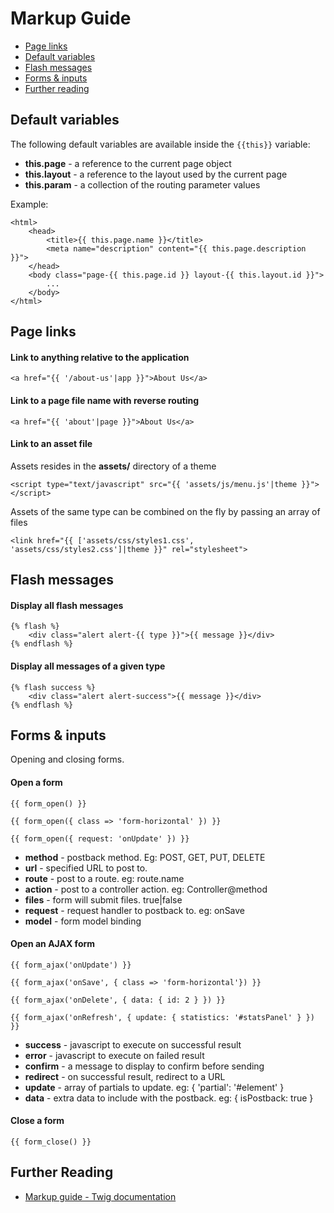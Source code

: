 # Markup Guide

- [Page links](#page-links)
- [Default variables](#default-variables)
- [Flash messages](#flash-messages)
- [Forms & inputs](#forms-inputs)
- [Further reading](#further-reading)


<a name="default-variables"></a>
## Default variables

The following default variables are available inside the `{{this}}` variable:

* **this.page** - a reference to the current page object
* **this.layout** - a reference to the layout used by the current page
* **this.param** - a collection of the routing parameter values

Example:

    <html>
        <head>
            <title>{{ this.page.name }}</title>
            <meta name="description" content="{{ this.page.description }}">
        </head>
        <body class="page-{{ this.page.id }} layout-{{ this.layout.id }}">
            ...
        </body>
    </html>



<a name="page-links"></a>
## Page links

#### Link to anything relative to the application

    <a href="{{ '/about-us'|app }}">About Us</a>

#### Link to a page file name with reverse routing

    <a href="{{ 'about'|page }}">About Us</a>

#### Link to an asset file

Assets resides in the **assets/** directory of a theme

    <script type="text/javascript" src="{{ 'assets/js/menu.js'|theme }}"></script>

Assets of the same type can be combined on the fly by passing an array of files

    <link href="{{ ['assets/css/styles1.css', 'assets/css/styles2.css']|theme }}" rel="stylesheet">



<a name="flash-messages"></a>
## Flash messages

#### Display all flash messages

    {% flash %}
        <div class="alert alert-{{ type }}">{{ message }}</div>
    {% endflash %}

#### Display all messages of a given type

    {% flash success %}
        <div class="alert alert-success">{{ message }}</div>
    {% endflash %}



<a name="forms-inputs"></a>
## Forms & inputs

Opening and closing forms.

#### Open a form

    {{ form_open() }}

    {{ form_open({ class => 'form-horizontal' }) }}

    {{ form_open({ request: 'onUpdate' }) }}

* **method** - postback method. Eg: POST, GET, PUT, DELETE
* **url** - specified URL to post to.
* **route** - post to a route. eg: route.name
* **action** - post to a controller action. eg: Controller@method
* **files** - form will submit files. true|false
* **request** - request handler to postback to. eg: onSave
* **model** - form model binding

#### Open an AJAX form

    {{ form_ajax('onUpdate') }}

    {{ form_ajax('onSave', { class => 'form-horizontal'}) }}

    {{ form_ajax('onDelete', { data: { id: 2 } }) }}

    {{ form_ajax('onRefresh', { update: { statistics: '#statsPanel' } }) }}

* **success** - javascript to execute on successful result
* **error** - javascript to execute on failed result
* **confirm** - a message to display to confirm before sending
* **redirect** - on successful result, redirect to a URL
* **update** - array of partials to update. eg: { 'partial': '#element' }
* **data** - extra data to include with the postback. eg: { isPostback: true }

#### Close a form

    {{ form_close() }}



<a name="further-reading"></a>
## Further Reading

* [Markup guide - Twig documentation](http://twig.sensiolabs.org/doc/templates.html)
